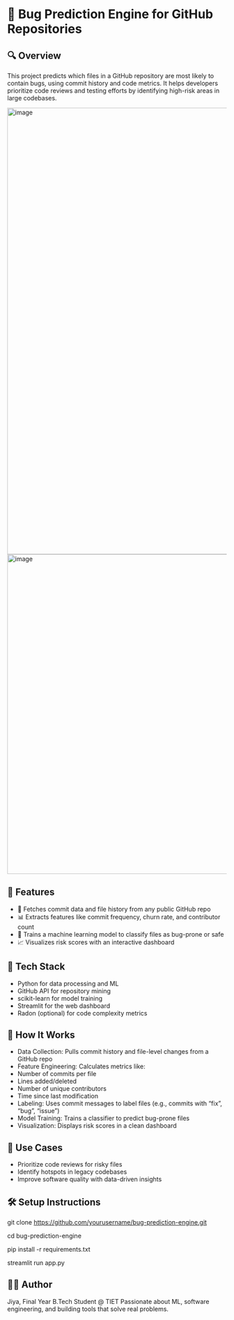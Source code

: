 # 🐞 Bug Prediction Engine for GitHub Repositories
## 🔍 Overview
This project predicts which files in a GitHub repository are most likely to contain bugs, using commit history and code metrics. It helps developers prioritize code reviews and testing efforts by identifying high-risk areas in large codebases.

<img width="1903" height="1025" alt="image" src="https://github.com/user-attachments/assets/de0816f1-d014-435b-a027-f846ae106a1d" />
<img width="1905" height="734" alt="image" src="https://github.com/user-attachments/assets/92fcb334-f988-44d9-a24e-562af27ea838" />


## 🚀 Features
- 🔎 Fetches commit data and file history from any public GitHub repo
- 📊 Extracts features like commit frequency, churn rate, and contributor count
- 🧠 Trains a machine learning model to classify files as bug-prone or safe
- 📈 Visualizes risk scores with an interactive dashboard

## 🧰 Tech Stack
- Python for data processing and ML
- GitHub API for repository mining
- scikit-learn for model training
- Streamlit for the web dashboard
- Radon (optional) for code complexity metrics
  
## 📂 How It Works
- Data Collection: Pulls commit history and file-level changes from a GitHub repo
- Feature Engineering: Calculates metrics like:
- Number of commits per file
- Lines added/deleted
- Number of unique contributors
- Time since last modification
- Labeling: Uses commit messages to label files (e.g., commits with “fix”, “bug”, “issue”)
- Model Training: Trains a classifier to predict bug-prone files
- Visualization: Displays risk scores in a clean dashboard
  
## 📌 Use Cases
- Prioritize code reviews for risky files
- Identify hotspots in legacy codebases
- Improve software quality with data-driven insights
  
## 🛠️ Setup Instructions
git clone https://github.com/yourusername/bug-prediction-engine.git

cd bug-prediction-engine

pip install -r requirements.txt

streamlit run app.py

  
## 👩‍💻 Author
Jiya, Final Year B.Tech Student @ TIET
Passionate about ML, software engineering, and building tools that solve real problems.
